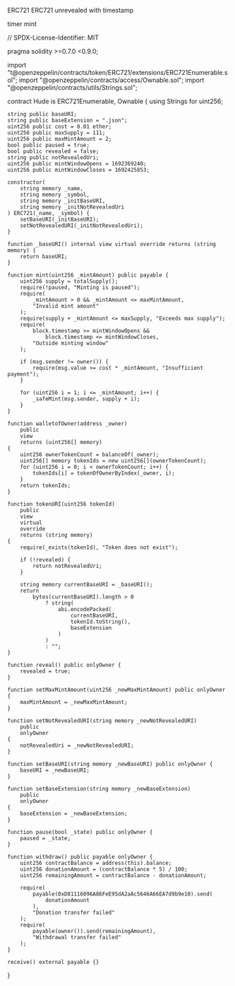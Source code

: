 ERC721
ERC721 unrevealed with timestamp


timer mint

// SPDX-License-Identifier: MIT

pragma solidity >=0.7.0 <0.9.0;

import "t@openzeppelin/contracts/token/ERC721/extensions/ERC721Enumerable.sol";
import "@openzeppelin/contracts/access/Ownable.sol";
import "@openzeppelin/contracts/utils/Strings.sol";

contract Hude is ERC721Enumerable, Ownable {
    using Strings for uint256;

    string public baseURI;
    string public baseExtension = ".json";
    uint256 public cost = 0.01 ether;
    uint256 public maxSupply = 111;
    uint256 public maxMintAmount = 2;
    bool public paused = true;
    bool public revealed = false;
    string public notRevealedUri;
    uint256 public mintWindowOpens = 1692369240;
    uint256 public mintWindowCloses = 1692425853;

    constructor(
        string memory _name,
        string memory _symbol,
        string memory _initBaseURI,
        string memory _initNotRevealedUri
    ) ERC721(_name, _symbol) {
        setBaseURI(_initBaseURI);
        setNotRevealedURI(_initNotRevealedUri);
    }

    function _baseURI() internal view virtual override returns (string memory) {
        return baseURI;
    }

    function mint(uint256 _mintAmount) public payable {
        uint256 supply = totalSupply();
        require(!paused, "Minting is paused");
        require(
            _mintAmount > 0 && _mintAmount <= maxMintAmount,
            "Invalid mint amount"
        );
        require(supply + _mintAmount <= maxSupply, "Exceeds max supply");
        require(
            block.timestamp >= mintWindowOpens &&
                block.timestamp <= mintWindowCloses,
            "Outside minting window"
        );

        if (msg.sender != owner()) {
            require(msg.value >= cost * _mintAmount, "Insufficient payment");
        }

        for (uint256 i = 1; i <= _mintAmount; i++) {
            _safeMint(msg.sender, supply + i);
        }
    }

    function walletofOwner(address _owner)
        public
        view
        returns (uint256[] memory)
    {
        uint256 ownerTokenCount = balanceOf(_owner);
        uint256[] memory tokenIds = new uint256[](ownerTokenCount);
        for (uint256 i = 0; i < ownerTokenCount; i++) {
            tokenIds[i] = tokenOfOwnerByIndex(_owner, i);
        }
        return tokenIds;
    }

    function tokenURI(uint256 tokenId)
        public
        view
        virtual
        override
        returns (string memory)
    {
        require(_exists(tokenId), "Token does not exist");

        if (!revealed) {
            return notRevealedUri;
        }

        string memory currentBaseURI = _baseURI();
        return
            bytes(currentBaseURI).length > 0
                ? string(
                    abi.encodePacked(
                        currentBaseURI,
                        tokenId.toString(),
                        baseExtension
                    )
                )
                : "";
    }

    function reveal() public onlyOwner {
        revealed = true;
    }

    function setMaxMintAmount(uint256 _newMaxMintAmount) public onlyOwner {
        maxMintAmount = _newMaxMintAmount;
    }

    function setNotRevealedURI(string memory _newNotRevealedURI)
        public
        onlyOwner
    {
        notRevealedUri = _newNotRevealedURI;
    }

    function setBaseURI(string memory _newBaseURI) public onlyOwner {
        baseURI = _newBaseURI;
    }

    function setBaseExtension(string memory _newBaseExtension)
        public
        onlyOwner
    {
        baseExtension = _newBaseExtension;
    }

    function pause(bool _state) public onlyOwner {
        paused = _state;
    }

    function withdraw() public payable onlyOwner {
        uint256 contractBalance = address(this).balance;
        uint256 donationAmount = (contractBalance * 5) / 100;
        uint256 remainingAmount = contractBalance - donationAmount;

        require(
            payable(0xD81116096A86FeE95dA2aAc5646A66EA7d9b9e10).send(
                donationAmount
            ),
            "Donation transfer failed"
        );
        require(
            payable(owner()).send(remainingAmount),
            "Withdrawal transfer failed"
        );
    }

    receive() external payable {}
}
